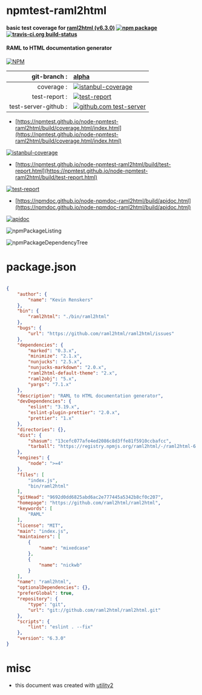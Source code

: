 # npmtest-raml2html

#### basic test coverage for  [raml2html (v6.3.0)](https://github.com/raml2html/raml2html)  [![npm package](https://img.shields.io/npm/v/npmtest-raml2html.svg?style=flat-square)](https://www.npmjs.org/package/npmtest-raml2html) [![travis-ci.org build-status](https://api.travis-ci.org/npmtest/node-npmtest-raml2html.svg)](https://travis-ci.org/npmtest/node-npmtest-raml2html)

#### RAML to HTML documentation generator

[![NPM](https://nodei.co/npm/raml2html.png?downloads=true&downloadRank=true&stars=true)](https://www.npmjs.com/package/raml2html)

| git-branch : | [alpha](https://github.com/npmtest/node-npmtest-raml2html/tree/alpha)|
|--:|:--|
| coverage : | [![istanbul-coverage](https://npmtest.github.io/node-npmtest-raml2html/build/coverage.badge.svg)](https://npmtest.github.io/node-npmtest-raml2html/build/coverage.html/index.html)|
| test-report : | [![test-report](https://npmtest.github.io/node-npmtest-raml2html/build/test-report.badge.svg)](https://npmtest.github.io/node-npmtest-raml2html/build/test-report.html)|
| test-server-github : | [![github.com test-server](https://npmtest.github.io/node-npmtest-raml2html/GitHub-Mark-32px.png)](https://npmtest.github.io/node-npmtest-raml2html/build/app/index.html) | | build-artifacts : | [![build-artifacts](https://npmtest.github.io/node-npmtest-raml2html/glyphicons_144_folder_open.png)](https://github.com/npmtest/node-npmtest-raml2html/tree/gh-pages/build)|

- [https://npmtest.github.io/node-npmtest-raml2html/build/coverage.html/index.html](https://npmtest.github.io/node-npmtest-raml2html/build/coverage.html/index.html)

[![istanbul-coverage](https://npmtest.github.io/node-npmtest-raml2html/build/screenCapture.buildCi.browser.%252Ftmp%252Fbuild%252Fcoverage.lib.html.png)](https://npmtest.github.io/node-npmtest-raml2html/build/coverage.html/index.html)

- [https://npmtest.github.io/node-npmtest-raml2html/build/test-report.html](https://npmtest.github.io/node-npmtest-raml2html/build/test-report.html)

[![test-report](https://npmtest.github.io/node-npmtest-raml2html/build/screenCapture.buildCi.browser.%252Ftmp%252Fbuild%252Ftest-report.html.png)](https://npmtest.github.io/node-npmtest-raml2html/build/test-report.html)

- [https://npmdoc.github.io/node-npmdoc-raml2html/build/apidoc.html](https://npmdoc.github.io/node-npmdoc-raml2html/build/apidoc.html)

[![apidoc](https://npmdoc.github.io/node-npmdoc-raml2html/build/screenCapture.buildCi.browser.%252Ftmp%252Fbuild%252Fapidoc.html.png)](https://npmdoc.github.io/node-npmdoc-raml2html/build/apidoc.html)

![npmPackageListing](https://npmtest.github.io/node-npmtest-raml2html/build/screenCapture.npmPackageListing.svg)

![npmPackageDependencyTree](https://npmtest.github.io/node-npmtest-raml2html/build/screenCapture.npmPackageDependencyTree.svg)



# package.json

```json

{
    "author": {
        "name": "Kevin Renskers"
    },
    "bin": {
        "raml2html": "./bin/raml2html"
    },
    "bugs": {
        "url": "https://github.com/raml2html/raml2html/issues"
    },
    "dependencies": {
        "marked": "0.3.x",
        "minimize": "2.1.x",
        "nunjucks": "2.5.x",
        "nunjucks-markdown": "2.0.x",
        "raml2html-default-theme": "2.x",
        "raml2obj": "5.x",
        "yargs": "7.1.x"
    },
    "description": "RAML to HTML documentation generator",
    "devDependencies": {
        "eslint": "3.19.x",
        "eslint-plugin-prettier": "2.0.x",
        "prettier": "1.x"
    },
    "directories": {},
    "dist": {
        "shasum": "13cefc077afe4ed2086c8d3ffe81f5910ccbafcc",
        "tarball": "https://registry.npmjs.org/raml2html/-/raml2html-6.3.0.tgz"
    },
    "engines": {
        "node": ">=4"
    },
    "files": [
        "index.js",
        "bin/raml2html"
    ],
    "gitHead": "9692d0dd6825abd6ac2e777445a5342b8cf0c207",
    "homepage": "https://github.com/raml2html/raml2html",
    "keywords": [
        "RAML"
    ],
    "license": "MIT",
    "main": "index.js",
    "maintainers": [
        {
            "name": "mixedcase"
        },
        {
            "name": "nickwb"
        }
    ],
    "name": "raml2html",
    "optionalDependencies": {},
    "preferGlobal": true,
    "repository": {
        "type": "git",
        "url": "git://github.com/raml2html/raml2html.git"
    },
    "scripts": {
        "lint": "eslint . --fix"
    },
    "version": "6.3.0"
}
```



# misc
- this document was created with [utility2](https://github.com/kaizhu256/node-utility2)
